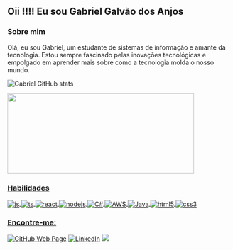 ## Oii !!!! Eu sou Gabriel Galvão dos Anjos

### Sobre mim
Olá, eu sou Gabriel, um estudante de sistemas de informação e amante da tecnologia. Estou sempre fascinado pelas inovações tecnológicas e empolgado em aprender mais sobre como a tecnologia molda o nosso mundo. 

![Gabriel GitHub stats](https://github-readme-stats.vercel.app/api?username=Gabrielgalva&show_icons=true&theme=dracula)
<div align="left">
  <a href="https://github.com/Gabrielgalva">
  <img height="180em" width="420px" src="https://github-readme-stats.vercel.app/api/top-langs/?username=Gabrielgalva&layout=compact&langs_count=7&theme=holi"/>
</div>

 ### Habilidades

<div style="display: inline_block">
  <img align="center" alt="js" src="https://img.shields.io/badge/JavaScript-F7DF1E?style=for-the-badge&logo=javascript&logoColor=black" />
  <img align="center" alt="ts" src="https://img.shields.io/badge/TypeScript-007ACC?style=for-the-badge&logo=typescript&logoColor=white" />
  <img align="center" alt="react" src="https://img.shields.io/badge/React-20232A?style=for-the-badge&logo=react&logoColor=61DAFB" />
  <img align="center" alt="nodejs" src="https://img.shields.io/badge/Node.js-43853D?style=for-the-badge&logo=node.js&logoColor=white" />
  <img align="center" alt="C#"  src="https://img.shields.io/badge/C%23-239120?style=for-the-badge&logo=c-sharp&logoColor=white"/>
  <img align="center" alt="AWS" src="https://img.shields.io/badge/Amazon_AWS-FF9900?style=for-the-badge&logo=amazonaws&logoColor=white"/>
  <img align="center" alt="Java" src="https://img.shields.io/badge/Java-ED8B00?style=for-the-badge&logo=openjdk&logoColor=white"/>
   <img align="center" alt="html5" src="https://img.shields.io/badge/HTML5-E34F26?style=for-the-badge&logo=html5&logoColor=white"/>
  <img align="center" alt="css3" src="https://img.shields.io/badge/CSS3-1572B6?style=for-the-badge&logo=css3&logoColor=white" />
  

### Encontre-me:

[![GitHub Web Page](https://img.shields.io/badge/GitHub_page-000000?style=for-the-badge&logo=github&logoColor=fff)](https://github.com/Gabrielgalva)
[![LinkedIn](https://img.shields.io/badge/LinkedIn-000000?style=for-the-badge&logo=Linkedin&logoColor=2b68ed)](https://www.linkedin.com/in/gabriel-galv%C3%A3o-dos-anjos-4b43b2259)
 <a href = "gabrieldosanjos136@gmail.com"><img src="https://img.shields.io/badge/-Gmail-%23333?style=for-the-badge&logo=gmail&logoColor=white" target="_blank"></a>

  
